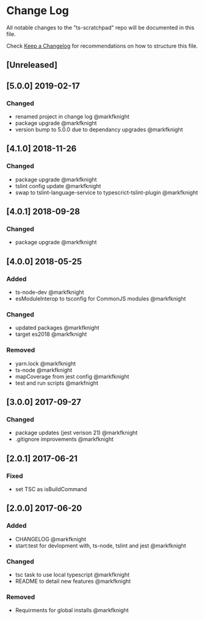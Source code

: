 # Change Log
All notable changes to the "ts-scratchpad" repo will be documented in this file.

Check [Keep a Changelog](http://keepachangelog.com/) for recommendations on how to structure this file.

## [Unreleased]

## [5.0.0] 2019-02-17
### Changed
- renamed project in change log @markfknight
- package upgrade @markfknight
- version bump to 5.0.0 due to dependancy upgrades @markfknight

## [4.1.0] 2018-11-26
### Changed
- package upgrade @markfknight
- tslint config update @markfknight
- swap to tslint-language-service to typescrict-tslint-plugin @markfknight

## [4.0.1] 2018-09-28
### Changed
- package upgrade @markfknight

## [4.0.0] 2018-05-25
### Added
- ts-node-dev @markfknight
- esModuleInterop to tsconfig for CommonJS modules @markfknight

### Changed
- updated packages @markfknight
- target es2018 @markfknight

### Removed
- yarn.lock @markfknight
- ts-node @markfknight
- mapCoverage from jest config @markfknight
- test and run scripts @markfnight

## [3.0.0] 2017-09-27
### Changed
- package updates (jest verison 21) @markfknight
- .gitignore improvements @markfknight

## [2.0.1] 2017-06-21
### Fixed
- set TSC as isBuildCommand

## [2.0.0] 2017-06-20
### Added
- CHANGELOG @markfknight
- start:test for devlopment with, ts-node, tslint and jest @markfknight

### Changed
- tsc task to use local typescript @markfknight
- README to detail new features @markfknight

### Removed
- Requirments for global installs @markfknight